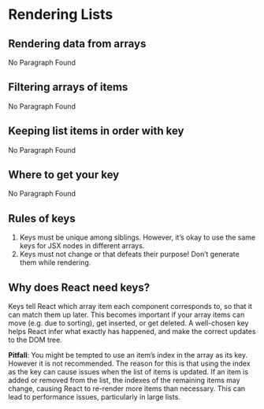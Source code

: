 # Rendering Lists

## Rendering data from arrays

No Paragraph Found

## Filtering arrays of items

No Paragraph Found

## Keeping list items in order with key

No Paragraph Found

## Where to get your key

No Paragraph Found

## Rules of keys

1. Keys must be unique among siblings. However, it’s okay to use the same keys for JSX nodes in different arrays.
2. Keys must not change or that defeats their purpose! Don’t generate them while rendering.

## Why does React need keys?

Keys tell React which array item each component corresponds to, so that it can match them up later. This becomes important if your array items can move (e.g. due to sorting), get inserted, or get deleted. A well-chosen key helps React infer what exactly has happened, and make the correct updates to the DOM tree.

**Pitfall**: You might be tempted to use an item’s index in the array as its key. However it is not recommended. The reason for this is that using the index as the key can cause issues when the list of items is updated. If an item is added or removed from the list, the indexes of the remaining items may change, causing React to re-render more items than necessary. This can lead to performance issues, particularly in large lists.

